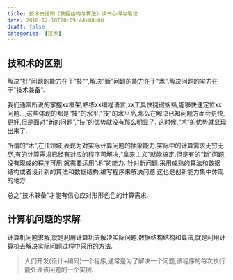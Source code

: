 ```yaml
---
title: 技术白话即《数据结构与算法》读书心得与笔记
date: 2018-12-18T20:09:44+08:00
draft: false
categories: [技术]
---
```


## 技和术的区别
解决"好"问题的能力在于"技"",解决"新"问题的能力在于"术".解决问题的实力在于"技术兼备".

我们通常所说的掌握xx框架,熟练xx编程语言,xx工具快捷键娴熟,能够快速定位xx问题...,这些体现的都是“技”的水平,"技"的水平高,那么在解决已知问题方面会更快,更好,但是面对“新的问题”,“技”的优势就没有那么明显了.
这时候,“术”的优势就显现出来了.

所谓的“术”,在IT领域,表现为对实际计算问题的抽象能力.实际中的计算需求无穷无尽,有的计算需求已经有对应的程序可解决,“拿来主义”就能搞定.但是有的“新”问题,没有现成的程序可用,就需要运用“术”的能力.
针对新问题,采用成熟的算法和数据结构或者设计新的算法和数据结构,编写程序来解决问题.这也是创新能力集中体现的地方.

总之“技术兼备”才能有信心应对形形色色的计算需求.
## 计算机问题的求解
计算机问题求解,就是利用计算机去解决实际问题.数据结构结构和算法,就是利用计算机去解决实际问题过程中采用的方法.
> 人们开发(设计+编码)一个程序,通常是为了解决一个问题,该程序的每次执行能处理该问题的一个实例.
